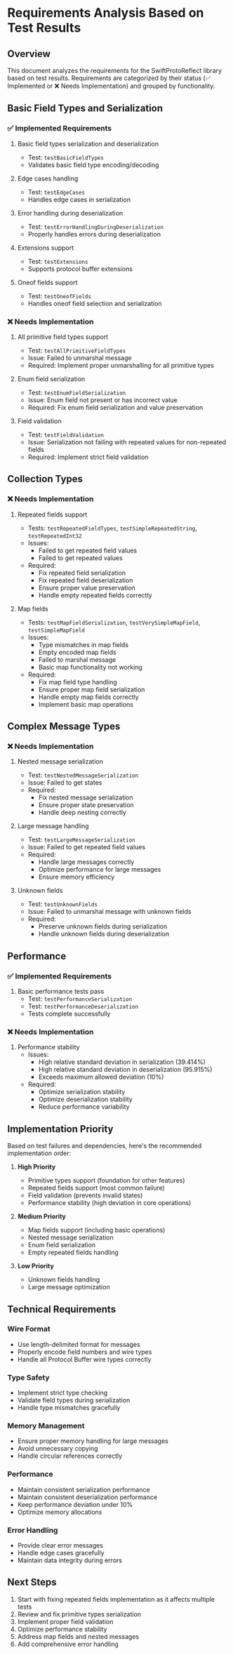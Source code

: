 # Requirements Analysis Based on Test Results

## Overview
This document analyzes the requirements for the SwiftProtoReflect library based on test results. Requirements are categorized by their status (✅ Implemented or ❌ Needs Implementation) and grouped by functionality.

## Basic Field Types and Serialization

### ✅ Implemented Requirements
1. Basic field types serialization and deserialization
   - Test: `testBasicFieldTypes`
   - Validates basic field type encoding/decoding

2. Edge cases handling
   - Test: `testEdgeCases`
   - Handles edge cases in serialization

3. Error handling during deserialization
   - Test: `testErrorHandlingDuringDeserialization`
   - Properly handles errors during deserialization

4. Extensions support
   - Test: `testExtensions`
   - Supports protocol buffer extensions

5. Oneof fields support
   - Test: `testOneofFields`
   - Handles oneof field selection and serialization

### ❌ Needs Implementation
1. All primitive field types support
   - Test: `testAllPrimitiveFieldTypes`
   - Issue: Failed to unmarshal message
   - Required: Implement proper unmarshalling for all primitive types

2. Enum field serialization
   - Test: `testEnumFieldSerialization`
   - Issue: Enum field not present or has incorrect value
   - Required: Fix enum field serialization and value preservation

3. Field validation
   - Test: `testFieldValidation`
   - Issue: Serialization not failing with repeated values for non-repeated fields
   - Required: Implement strict field validation

## Collection Types

### ❌ Needs Implementation
1. Repeated fields support
   - Tests: `testRepeatedFieldTypes`, `testSimpleRepeatedString`, `testRepeatedInt32`
   - Issues:
     - Failed to get repeated field values
     - Failed to get repeated values
   - Required:
     - Fix repeated field serialization
     - Fix repeated field deserialization
     - Ensure proper value preservation
     - Handle empty repeated fields correctly

2. Map fields
   - Tests: `testMapFieldSerialization`, `testVerySimpleMapField`, `testSimpleMapField`
   - Issues:
     - Type mismatches in map fields
     - Empty encoded map fields
     - Failed to marshal message
     - Basic map functionality not working
   - Required:
     - Fix map field type handling
     - Ensure proper map field serialization
     - Handle empty map fields correctly
     - Implement basic map operations

## Complex Message Types

### ❌ Needs Implementation
1. Nested message serialization
   - Test: `testNestedMessageSerialization`
   - Issue: Failed to get states
   - Required:
     - Fix nested message serialization
     - Ensure proper state preservation
     - Handle deep nesting correctly

2. Large message handling
   - Test: `testLargeMessageSerialization`
   - Issue: Failed to get repeated field values
   - Required:
     - Handle large messages correctly
     - Optimize performance for large messages
     - Ensure memory efficiency

3. Unknown fields
   - Test: `testUnknownFields`
   - Issue: Failed to unmarshal message with unknown fields
   - Required:
     - Preserve unknown fields during serialization
     - Handle unknown fields during deserialization

## Performance

### ✅ Implemented Requirements
1. Basic performance tests pass
   - Test: `testPerformanceSerialization`
   - Test: `testPerformanceDeserialization`
   - Tests complete successfully

### ❌ Needs Implementation
1. Performance stability
   - Issues:
     - High relative standard deviation in serialization (39.414%)
     - High relative standard deviation in deserialization (95.915%)
     - Exceeds maximum allowed deviation (10%)
   - Required:
     - Optimize serialization stability
     - Optimize deserialization stability
     - Reduce performance variability

## Implementation Priority

Based on test failures and dependencies, here's the recommended implementation order:

1. **High Priority**
   - Primitive types support (foundation for other features)
   - Repeated fields support (most common failure)
   - Field validation (prevents invalid states)
   - Performance stability (high deviation in core operations)

2. **Medium Priority**
   - Map fields support (including basic operations)
   - Nested message serialization
   - Enum field serialization
   - Empty repeated fields handling

3. **Low Priority**
   - Unknown fields handling
   - Large message optimization

## Technical Requirements

### Wire Format
- Use length-delimited format for messages
- Properly encode field numbers and wire types
- Handle all Protocol Buffer wire types correctly

### Type Safety
- Implement strict type checking
- Validate field types during serialization
- Handle type mismatches gracefully

### Memory Management
- Ensure proper memory handling for large messages
- Avoid unnecessary copying
- Handle circular references correctly

### Performance
- Maintain consistent serialization performance
- Maintain consistent deserialization performance
- Keep performance deviation under 10%
- Optimize memory allocations

### Error Handling
- Provide clear error messages
- Handle edge cases gracefully
- Maintain data integrity during errors

## Next Steps

1. Start with fixing repeated fields implementation as it affects multiple tests
2. Review and fix primitive types serialization
3. Implement proper field validation
4. Optimize performance stability
5. Address map fields and nested messages
6. Add comprehensive error handling 